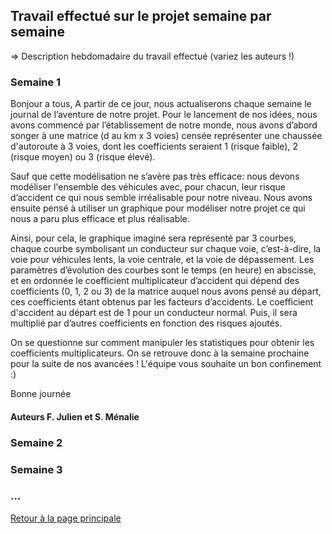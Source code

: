 ## Travail effectué sur le projet semaine par semaine

=> Description hebdomadaire du travail effectué (variez les auteurs !)

### Semaine 1

Bonjour a tous,
A partir de ce jour, nous actualiserons chaque semaine le journal de l’aventure de notre projet.
Pour le lancement de nos idées, nous avons commencé par l’établissement  de notre monde, nous avons d’abord  songer  à une matrice  (d au km x 3 voies) censée représenter une chaussée d'autoroute à 3 voies, dont les coefficients seraient 1 (risque faible), 2 (risque moyen) ou 3 (risque élevé). 

Sauf que cette modélisation ne s’avère pas très efficace: nous devons modéliser l'ensemble des véhicules avec, pour chacun, leur risque d’accident ce qui nous semble irréalisable pour notre niveau. Nous avons ensuite pensé à utiliser un graphique pour modéliser notre projet ce qui nous a paru plus efficace et plus réalisable.

Ainsi, pour cela, le graphique imaginé sera représenté par  3 courbes, chaque courbe symbolisant un conducteur sur chaque voie, c’est-à-dire, la voie pour véhicules lents, la voie centrale, et la voie de dépassement. Les paramètres d’évolution des courbes sont le temps (en heure) en abscisse, et en ordonnée  le coefficient multiplicateur d’accident qui dépend des coefficients (0, 1, 2 ou 3) de la matrice  auquel nous avons pensé au départ, ces coefficients étant obtenus par les facteurs d’accidents.
Le coefficient d'accident au départ est de 1 pour un conducteur normal. Puis, il sera multiplié par d’autres coefficients en fonction des risques ajoutés.

On se questionne sur comment manipuler les statistiques pour obtenir les coefficients multiplicateurs.
On se retrouve donc à la semaine prochaine pour la suite de nos avancées !
L'équipe vous souhaite un bon confinement :)

Bonne journée

#### Auteurs F. Julien et S. Ménalie

### Semaine 2
### Semaine 3
### ...

<a href="index.html"> Retour à la page principale </a>
